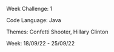 Week Challenge: 1 

Code Language: Java 

Themes: Confetti Shooter, Hillary Clinton 

Week: 18/09/22 - 25/09/22 
